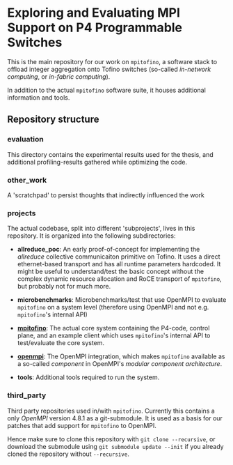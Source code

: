 # Exploring and Evaluating MPI Support on P4 Programmable Switches

This is the main repository for our work on `mpitofino`, a software stack to
offload integer aggregation onto Tofino switches (so-called *in-network
computing*, or *in-fabric computing*).

In addition to the actual `mpitofino` software suite, it houses additional
information and tools.

## Repository structure

### evaluation
This directory contains the experimental results used for the thesis, and
additional profiling-results gathered while optimizing the code.

### other_work
A 'scratchpad' to persist thoughts that indirectly influenced the work

### projects
The actual codebase, split into different 'subprojects', lives in this
repository. It is organized into the following subdirectories:

  * **allreduce_poc**: An early proof-of-concept for implementing the
    *allreduce* collective communicaiton primitive on Tofino. It uses a direct
    ethernet-based transport and has all runtime parameters hardcoded. It might
	be useful to understand/test the basic concept without the complex dynamic
    resource allocation and RoCE transport of `mpitofino`, but probably not for
    much more.

  * **microbenchmarks**: Microbenchmarks/test that use OpenMPI to evaluate
    `mpitofino` on a system level (therefore using OpenMPI and not
    e.g. `mpitofino`'s internal API)

  * [**mpitofino**](projects/mpitofino/README.md): The actual core system
    containing the P4-code, control plane, and an example client which uses
    `mpitofino`'s internal API to test/evaluate the core system.

  * [**openmpi**](projects/openmpi/README.md): The OpenMPI integration, which
    makes `mpitofino` available as a so-called *component* in OpenMPI's *modular
    component architecture*.

  * **tools**: Additional tools required to run the system.

### third_party
Third party repositories used in/with `mpitofino`. Currently this contains a
only *OpenMPI* version 4.8.1 as a git-submodule. It is used as a basis for our
patches that add support for `mpitofino` to OpenMPI.

Hence make sure to clone this repository with `git clone --recursive`, or
download the submodule using `git submodule update --init` if you already cloned
the repository without `--recursive`.
